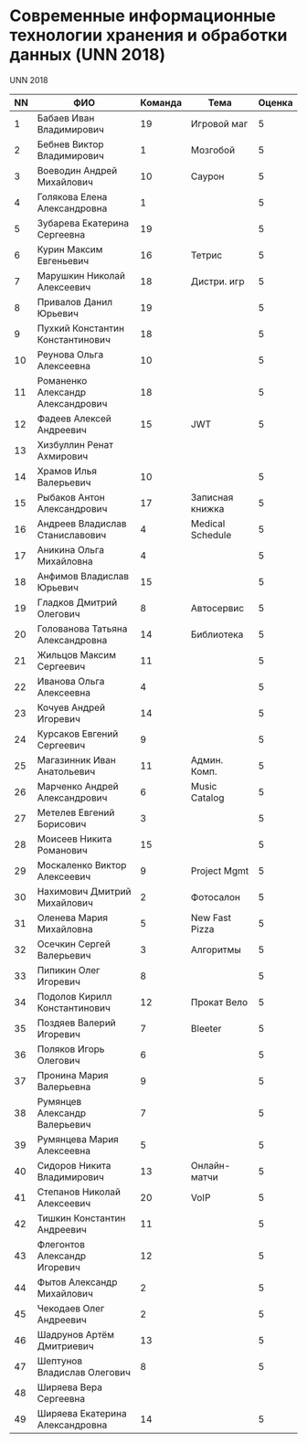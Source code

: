 # Современные информационные технологии хранения и обработки данных (UNN 2018)

UNN 2018

| NN  | ФИО                               | Команда   | Тема             | Оценка          |
| --- | --------------------------------- | --------- | ---------------- | ----------------|
| 1   | Бабаев Иван Владимирович          | 19        | Игровой маг      | 5               |
| 2   | Бебнев Виктор Владимирович        | 1         | Мозгобой         | 5               |
| 3   | Воеводин Андрей Михайлович        | 10        | Саурон           | 5               |
| 4   | Голякова Елена Александровна      | 1         |                  | 5               |
| 5   | Зубарева Екатерина Сергеевна      | 19        |                  | 5               |
| 6   | Курин Максим Евгеньевич           | 16        | Тетрис           | 5               |
| 7   | Марушкин Николай Алексеевич       | 18        | Дистри. игр      | 5               |
| 8   | Привалов Данил Юрьевич            | 19        |                  | 5               |
| 9   | Пухкий Константин Константинович  | 18        |                  | 5               |
| 10  | Реунова Ольга Алексеевна          | 10        |                  | 5               |
| 11  | Романенко Александр Александрович | 18        |                  | 5               |
| 12  | Фадеев Алексей Андреевич          | 15        | JWT              | 5               |
| 13  | Хизбуллин Ренат Ахмирович         |           |                  |                 |
| 14  | Храмов Илья Валерьевич            | 10        |                  | 5               |
| 15  | Рыбаков Антон Александрович       | 17        | Записная книжка  | 5               |
| 16  | Андреев Владислав Станиславович   | 4         | Medical Schedule | 5               |
| 17  | Аникина Ольга Михайловна          | 4         |                  | 5               |
| 18  | Анфимов Владислав Юрьевич         | 15        |                  | 5               |
| 19  | Гладков Дмитрий Олегович          | 8         | Автосервис       | 5               |
| 20  | Голованова Татьяна Александровна  | 14        | Библиотека       | 5               |
| 21  | Жильцов Максим Сергеевич          | 11        |                  | 5               |
| 22  | Иванова Ольга Алексеевна          | 4         |                  | 5               |
| 23  | Кочуев Андрей Игоревич            | 14        |                  | 5               |
| 24  | Курсаков Евгений Сергеевич        | 9         |                  | 5               |
| 25  | Магазинник Иван Анатольевич       | 11        | Админ. Комп.     | 5               |
| 26  | Марченко Андрей Александрович     | 6         | Music Catalog    | 5               |
| 27  | Метелев Евгений Борисович         | 3         |                  | 5               |
| 28  | Моисеев Никита Романович          | 15        |                  | 5               |
| 29  | Москаленко Виктор Алексеевич      | 9         | Project Mgmt     | 5               |
| 30  | Нахимович Дмитрий Михайлович      | 2         | Фотосалон        | 5               |
| 31  | Оленева Мария Михайловна          | 5         | New Fast Pizza   | 5               |
| 32  | Осечкин Сергей Валерьевич         | 3         | Алгоритмы        | 5               |
| 33  | Пипикин Олег Игоревич             | 8         |                  | 5               |
| 34  | Подолов Кирилл Константинович     | 12        | Прокат Вело      | 5               |
| 35  | Поздяев Валерий Игоревич          | 7         | Bleeter          | 5               |
| 36  | Поляков Игорь Олегович            | 6         |                  | 5               |
| 37  | Пронина Мария Валерьевна          | 9         |                  | 5               |
| 38  | Румянцев Александр Валерьевич     | 7         |                  | 5               |
| 39  | Румянцева Мария Алексеевна        | 5         |                  | 5               |
| 40  | Сидоров Никита Владимирович       | 13        | Онлайн-матчи     | 5               |
| 41  | Степанов Николай Алексеевич       | 20        | VoIP             | 5               |
| 42  | Тишкин Константин Андреевич       | 11        |                  | 5               |
| 43  | Флегонтов Александр Игоревич      | 12        |                  | 5               |
| 44  | Фытов Александр Михайлович        | 2         |                  | 5               |
| 45  | Чекодаев Олег Андреевич           | 2         |                  | 5               |
| 46  | Шадрунов Артём Дмитриевич         | 13        |                  | 5               |
| 47  | Шептунов Владислав Олегович       | 8         |                  | 5               |
| 48  | Ширяева Вера Сергеевна            |           |                  |                 |
| 49  | Ширяева Екатерина Александровна   | 14        |                  | 5               |
